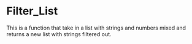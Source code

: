 # Filter_List
This is a function that take in a list with strings and numbers mixed and returns a new list with strings filtered out.